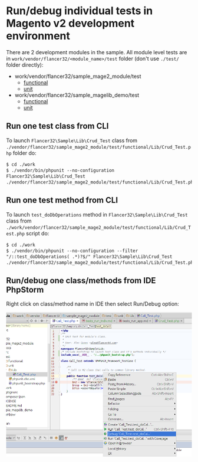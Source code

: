 # Run/debug individual tests in Magento v2 development environment

There are 2 development modules in the sample. 
All module level tests are in `work/vendor/flancer32/<module_name>/test` folder (don't use `./test/` folder directly):

* work/vendor/flancer32/sample_mage2_module/test
    * [functional](../test/functional/)
    * [unit](..//test/unit/)
* work/vendor/flancer32/sample_magelib_demo/test
    * [functional](https://github.com/flancer32/sample_magelib_demo/blob/master/test/functional/)
    * [unit](https://github.com/flancer32/sample_magelib_demo/blob/master/test/unit/)



## Run one test class from CLI

To launch `Flancer32\Sample\Lib\Crud_Test` class 
from `./vendor/flancer32/sample_mage2_module/test/functional/Lib/Crud_Test.php` folder
do:

    $ cd ./work
    $ ./vendor/bin/phpunit --no-configuration Flancer32\Sample\Lib\Crud_Test ./vendor/flancer32/sample_mage2_module/test/functional/Lib/Crud_Test.php




## Run one test method from CLI

To launch `test_doDbOperations` method 
in `Flancer32\Sample\Lib\Crud_Test` class 
from `./work/vendor/flancer32/sample_mage2_module/test/functional/Lib/Crud_Test.php` script 
do: 

    $ cd ./work
    $ ./vendor/bin/phpunit --no-configuration --filter "/::test_doDbOperations( .*)?$/" Flancer32\Sample\Lib\Crud_Test ./vendor/flancer32/sample_mage2_module/test/functional/Lib/Crud_Test.php


    
    
## Run/debug one class/methods from IDE PhpStorm

Right click on class/method name in IDE then select Run/Debug option: 

![tests_run_indiv_ide](./img/tests_run_indiv_ide.png)    
